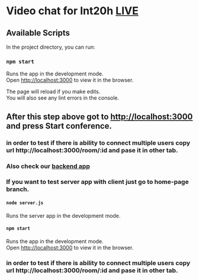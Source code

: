 # Video chat for Int20h  [LIVE](https://video-caht.herokuapp.com)

## Available Scripts

In the project directory, you can run:

### `npm start`

Runs the app in the development mode.\
Open [http://localhost:3000](http://localhost:3000) to view it in the browser.

The page will reload if you make edits.\
You will also see any lint errors in the console.


## After this step above got to [http://localhost:3000](http://localhost:3000) and press Start conference.
### in order to test if there is ability to connect multiple users copy url http://localhost:3000/room/:id and pase it in other tab.




### Also check our [backend app](https://github.com/Danchikon/int20h-backend) 

### If you want to test server app with client just go to home-page branch.


#### `node server.js`

Runs the server app in the development mode.

#### `npm start`

Runs the app in the development mode.\
Open [http://localhost:3000](http://localhost:3000) to view it in the browser.


### in order to test if there is ability to connect multiple users copy url http://localhost:3000/room/:id and pase it in other tab.
